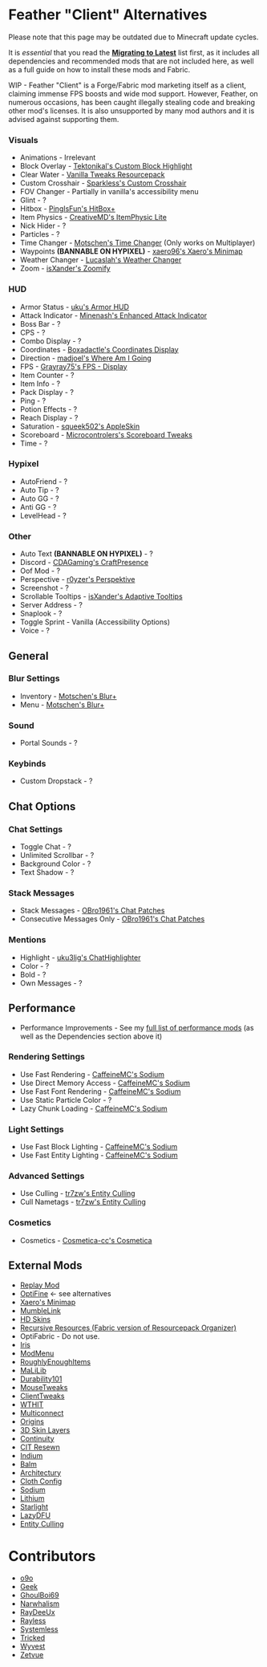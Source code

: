 # Feather "Client" Alternatives

Please note that this page may be outdated due to Minecraft update cycles.

It is *essential* that you read the **[Migrating to Latest](https://alternatives.microcontrollers.dev/latest/migrating)** list first, as it includes all dependencies and recommended mods that are not included here, as well as a full guide on how to install these mods and Fabric.

WIP - Feather "Client" is a Forge/Fabric
mod marketing itself as a client, claiming
immense FPS boosts and wide mod support. However,
Feather, on numerous occasions, has been caught illegally
stealing code and breaking other mod's licenses. It is also unsupported by many
mod authors and it is advised against supporting them.

### Visuals

* Animations - Irrelevant
* Block Overlay - [Tektonikal's Custom Block Highlight](https://modrinth.com/mod/custom-block-highlight)
* Clear Water - [Vanilla Tweaks Resourcepack](https://vanillatweaks.net/picker/resource-packs)
* Custom Crosshair - [Sparkless's Custom Crosshair](https://modrinth.com/mod/custom-crosshair-mod)
* FOV Changer - Partially in vanilla's accessibility menu
* Glint - ?
* Hitbox - [PingIsFun's HitBox+](https://modrinth.com/mod/hitboxplus)
* Item Physics - [CreativeMD's ItemPhysic Lite](https://modrinth.com/mod/itemphysic-lite)
* Nick Hider - ?
* Particles - ?
* Time Changer - [Motschen's Time Changer](https://modrinth.com/mod/time-changer) (Only works on Multiplayer)
* Waypoints **(BANNABLE ON HYPIXEL)** - [xaero96's Xaero's Minimap](https://modrinth.com/mod/xaeros-minimap)
* Weather Changer - [Lucaslah's Weather Changer](https://modrinth.com/mod/weather-changer)
* Zoom - [isXander's Zoomify](https://modrinth.com/mod/zoomify)

### HUD

* Armor Status - [uku's Armor HUD](https://modrinth.com/mod/ukus-armor-hud)
* Attack Indicator - [Minenash's Enhanced Attack Indicator](https://modrinth.com/mod/enhanced-attack-indicator)
* Boss Bar - ?
* CPS - ?
* Combo Display - ?
* Coordinates - [Boxadactle's Coordinates Display](https://modrinth.com/mod/coordinates-display)
* Direction - [madjoel's Where Am I Going](https://modrinth.com/mod/waig)
* FPS - [Grayray75's FPS - Display](https://modrinth.com/mod/fpsdisplay)
* Item Counter - ?
* Item Info - ?
* Pack Display - ?
* Ping - ?
* Potion Effects - ?
* Reach Display - ?
* Saturation - [squeek502's AppleSkin](https://modrinth.com/mod/appleskin)
* Scoreboard - [Microcontrolers's Scoreboard Tweaks](https://modrinth.com/mod/scoreboardtweaks)
* Time - ?

### Hypixel

* AutoFriend - ?
* Auto Tip - ?
* Auto GG - ?
* Anti GG - ?
* LevelHead - ?

### Other

* Auto Text **(BANNABLE ON HYPIXEL)** - ?
* Discord - [CDAGaming's CraftPresence](https://modrinth.com/mod/craftpresence)
* Oof Mod - ?
* Perspective - [r0yzer's Perspektive](https://modrinth.com/mod/perspektive)
* Screenshot - ?
* Scrollable Tooltips - [isXander's Adaptive Tooltips](https://modrinth.com/mod/adaptive-tooltips)
* Server Address - ?
* Snaplook - ?
* Toggle Sprint - Vanilla (Accessibility Options)
* Voice - ?

## General

### Blur Settings

* Inventory - [Motschen's Blur+](https://modrinth.com/mod/blur-fabric)
* Menu - [Motschen's Blur+](https://modrinth.com/mod/blur-fabric)

### Sound

* Portal Sounds - ?

### Keybinds

* Custom Dropstack - ?

## Chat Options

### Chat Settings

* Toggle Chat - ?
* Unlimited Scrollbar - ?
* Background Color - ?
* Text Shadow - ?

### Stack Messages

* Stack Messages - [OBro1961's Chat Patches](https://modrinth.com/mod/chatpatches)
* Consecutive Messages Only - [OBro1961's Chat Patches](https://modrinth.com/mod/chatpatches)

### Mentions

* Highlight - [uku3lig's ChatHighlighter](https://modrinth.com/mod/chathighlighter)
* Color - ?
* Bold - ?
* Own Messages - ?

## Performance

* Performance Improvements - See my [full list of performance mods](https://alternatives.microcontrollers.dev/latest/migrating/#performance)  (as well as the Dependencies section above it)

### Rendering Settings

* Use Fast Rendering - [CaffeineMC's Sodium](https://modrinth.com/mod/sodium)
* Use Direct Memory Access - [CaffeineMC's Sodium](https://modrinth.com/mod/sodium)
* Use Fast Font Rendering - [CaffeineMC's Sodium](https://modrinth.com/mod/sodium)
* Use Static Particle Color - ?
* Lazy Chunk Loading - [CaffeineMC's Sodium](https://modrinth.com/mod/sodium)

### Light Settings

* Use Fast Block Lighting - [CaffeineMC's Sodium](https://modrinth.com/mod/sodium)
* Use Fast Entity Lighting - [CaffeineMC's Sodium](https://modrinth.com/mod/sodium)

### Advanced Settings

* Use Culling - [tr7zw's Entity Culling](https://modrinth.com/mod/entityculling)
* Cull Nametags - [tr7zw's Entity Culling](https://modrinth.com/mod/entityculling)

### Cosmetics

* Cosmetics - [Cosmetica-cc's Cosmetica](https://modrinth.com/mod/cosmetica)

## External Mods

* [Replay Mod](https://modrinth.com/mod/replaymod)
* [OptiFine](https://alternatives.microcontrollers.dev/latest/migrating/#optifine-replacements) <- see alternatives
* [Xaero's Minimap](https://modrinth.com/mod/xaeros-minimap)
* [MumbleLink](https://modrinth.com/mod/mumble-link)
* [HD Skins](https://www.hdskins.de)
* [Recursive Resources (Fabric version of Resourcepack Organizer)](https://modrinth.com/mod/recursiveresources)
* OptiFabric - Do not use.
* [Iris](https://modrinth.com/mod/iris)
* [ModMenu](https://modrinth.com/mod/modmenu)
* [RoughlyEnoughItems](https://modrinth.com/mod/rei)
* [MaLiLib](https://www.curseforge.com/minecraft/mc-mods/malilib)
* [Durability101](https://modrinth.com/mod/durability101)
* [MouseTweaks](https://modrinth.com/mod/mouse-tweaks)
* [ClientTweaks](https://modrinth.com/mod/client-tweaks)
* [WTHIT](https://modrinth.com/mod/wthit)
* [Multiconnect](https://modrinth.com/mod/multiconnect)
* [Origins](https://modrinth.com/mod/origins)
* [3D Skin Layers](https://modrinth.com/mod/3dskinlayers)
* [Continuity](https://modrinth.com/mod/continuity)
* [CIT Resewn](https://modrinth.com/mod/cit-resewn)
* [Indium](https://modrinth.com/mod/indium)
* [Balm](https://modrinth.com/mod/balm)
* [Architectury](https://modrinth.com/mod/architectury-api)
* [Cloth Config](https://modrinth.com/mod/cloth-config)
* [Sodium](https://modrinth.com/mod/sodium)
* [Lithium](https://modrinth.com/mod/lithium)
* [Starlight](https://www.modrinth.com/mod/starlight)
* [LazyDFU](https://modrinth.com/mod/lazydfu)
* [Entity Culling](https://modrinth.com/mod/entityculling)

# Contributors

* [o9o](https://www.youtube.com/@o9omc)
* [Geek](https://github.com/GamingGeek)
* [GhoulBoi69](https://github.com/GhoulBoii)
* [Narwhalism](https://www.twitch.tv/narwhalswim)
* [RayDeeUx](https://github.com/RayDeeUx)
* [Rayless](https://github.com/UnderscoreRayless)
* [Systemless](https://github.com/SystemlessDev)
* [Tricked](https://github.com/Tricked-dev)
* [Wyvest](https://github.com/Wyvest)
* [Zetvue](https://zetvue.github.io)
